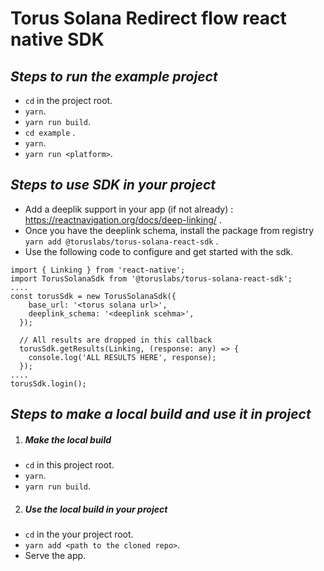 # Torus Solana Redirect flow react native SDK
## _Steps to run the example project_
- ```cd``` in the project root.
- ```yarn```.
- ```yarn run build```.
- ```cd example``` .
- ```yarn```.
- ```yarn run <platform>```.

## _Steps to use SDK in your project_
- Add a deeplik support in your app (if not already) : https://reactnavigation.org/docs/deep-linking/ .
- Once you have the deeplink schema, install the package from registry ``` yarn add @toruslabs/torus-solana-react-sdk ``` .
- Use the following code to configure and get started with the sdk.
```
import { Linking } from 'react-native';
import TorusSolanaSdk from '@toruslabs/torus-solana-react-sdk';
....
const torusSdk = new TorusSolanaSdk({
    base_url: '<torus solana url>',
    deeplink_schema: '<deeplink scehma>',
  });

  // All results are dropped in this callback
  torusSdk.getResults(Linking, (response: any) => {
    console.log('ALL RESULTS HERE', response);
  });
....
torusSdk.login();
```
## _Steps to make a local build and use it in project_
1. ##### Make the local build
- ```cd``` in this project root.
- ```yarn```.
- ```yarn run build```.
2. ##### Use the local build in your project
- ```cd``` in the your project root.
- ```yarn add <path to the cloned repo>```.
- Serve the app.
